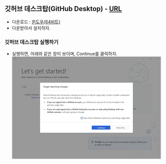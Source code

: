 ## 깃허브 데스크탑(GitHub Desktop) - [URL](https://desktop.github.com/)
- 다운로드 : [윈도우(64비트)](https://desktop.githubusercontent.com/releases/1.6.2-f9fea0e6/GitHubDesktopSetup.exe)
- 다운받아서 설치하자.
### 깃허브 데스크탑 실행하기
- 실행하면, 아래와 같은 창이 보이며, Continue를 클릭하자.  
![img/github_desktop_01_2.jpg](img/github_desktop_01_2.jpg)  
